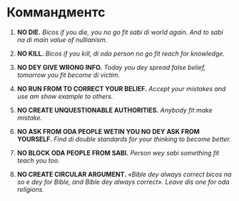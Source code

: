 
# Коммандментс

1. **NO DIE.**
    *Bicos if you die, you no go fit sabi di world again. And to sabi na di main value of nullianism.*

2. **NO KILL.**
    *Bicos if you kill, di oda person no go fit reach for knowledge.*

3. **NO DEY GIVE WRONG INFO.**
    *Today you dey spread false belief, tomorrow you fit become di victim.*

4. **NO RUN FROM TO CORRECT YOUR BELIEF.**
    *Accept your mistakes and use am show example to others.*

5. **NO CREATE UNQUESTIONABLE AUTHORITIES.**
    *Anybody fit make mistake.*

6. **NO ASK FROM ODA PEOPLE WETIN YOU NO DEY ASK FROM YOURSELF.**
    *Find di double standards for your thinking to become better.*

7. **NO BLOCK ODA PEOPLE FROM SABI.**
    *Person wey sabi something fit teach you too.*

8. **NO CREATE CIRCULAR ARGUMENT.**
    *«Bible dey always correct bicos na so e dey for Bible, and Bible dey always correct». Leave dis one for oda religions.*
